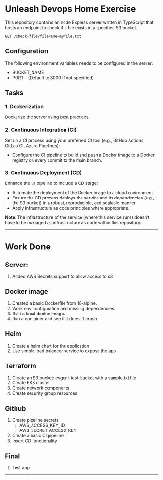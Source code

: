 # Unleash Devops Home Exercise

This repository contains an node Express server written in TypeScript that hosts an endpoint to check if a file exists in a specified S3 bucket. 

`GET /check-file?fileName=myfile.txt`

## Configuration

The following environment variables needs to be configured in the server:
- BUCKET_NAME
- PORT - (Default to 3000 if not specified)

## Tasks

### 1. Dockerization

Dockerize the server using best practices.

### 2. Continuous Integration (CI)

Set up a CI process using your preferred CI tool (e.g., GitHub Actions, GitLab CI, Azure Pipelines):

- Configure the CI pipeline to build and push a Docker image to a Docker registry on every commit to the main branch.

### 3. Continuous Deployment (CD)

Enhance the CI pipeline to include a CD stage:

- Automate the deployment of the Docker image to a cloud environment.
- Ensure the CD process deploys the service and its dependencies (e.g., the S3 bucket) in a robust, reproducible, and scalable manner.
- Apply infrastructure as code principles where appropriate.

**Note**: The infrastructure of the service (where this service runs) doesn't have to be managed as infrastructure as code within this repository.

---

# Work Done
## Server:
1. Added AWS Secrets support to allow access to s3

## Docker image
1. Created a basic Dockerfile from 18-alpine.
2. Work env configuration and missing dependencies.
3. Built a local docker image.
4. Run a container and see if it doesn't crash

## Helm
1. Create a helm chart for the application
2. Use simple load balancer service to expose the app

## Terraform
1. Create an S3 bucket: evgeni-test-bucket with a sample.txt file
2. Create EKS cluster
3. Create network components
4. Create security group resources

## Github
1. Create pipeline secrets
    * AWS_ACCESS_KEY_ID
    * AWS_SECRET_ACCESS_KEY
2. Create a basic CI pipeline
3. Insert CD functionality

## Final
1. Test app

---
